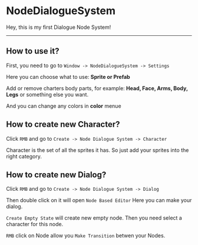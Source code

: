 # NodeDialogueSystem
Hey, this is my first Dialogue Node System!
____
## How to use it?
First, you need to go to `Window -> NodeDialogueSystem -> Settings` 

Here you can choose what to use: **Sprite or Prefab**

Add or remove charters body parts, for example: **Head, Face, Arms, Body, Legs** or something else you want.

And you can change any colors in **color** menue

## How to create new Character?

Click `RMB` and go to `Create -> Node Dialogue System -> Character` 

Character is the set of all the sprites it has. So just add your sprites into the right category.

## How to create new Dialog?

Click `RMB` and go to `Create -> Node Dialogue System -> Dialog` 

Then double click on it will open `Node Based Editor`
Here you can make your dialog.

`Create Empty State` will create new empty node. Then you need select a character for this node.

`RMB` click on Node allow you `Make Transition` betwen your Nodes.
